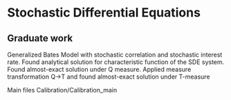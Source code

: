 # Stochastic Differential Equations

## Graduate work

Generalized Bates Model with stochastic correlation and stochastic interest rate. Found analytical solution for characteristic function of the SDE system. Found almost-exact solution under Q measure. Applied measure transformation Q->T and found almost-exact solution under T-measure

Main files Calibration/Calibration_main

